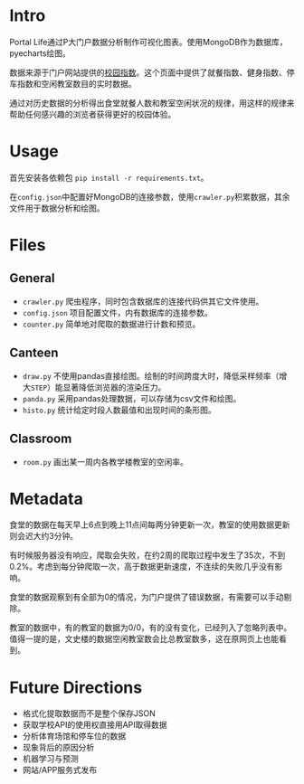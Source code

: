 # Intro
Portal Life通过P大门户数据分析制作可视化图表。使用MongoDB作为数据库，pyecharts绘图。

数据来源于门户网站提供的[校园指数](https://portal.pku.edu.cn/portal2017/#/pub/lifeH)。这个页面中提供了就餐指数、健身指数、停车指数和空闲教室数目的实时数据。

通过对历史数据的分析得出食堂就餐人数和教室空闲状况的规律，用这样的规律来帮助任何感兴趣的浏览者获得更好的校园体验。

# Usage
首先安装各依赖包 `pip install -r requirements.txt`。

在`config.json`中配置好MongoDB的连接参数，使用`crawler.py`积累数据，其余文件用于数据分析和绘图。

# Files
## General
 - `crawler.py` 爬虫程序，同时包含数据库的连接代码供其它文件使用。
 - `config.json` 项目配置文件，内有数据库的连接参数。
 - `counter.py` 简单地对爬取的数据进行计数和预览。

## Canteen
 - `draw.py` 不使用pandas直接绘图。绘制的时间跨度大时，降低采样频率（增大`STEP`）能显著降低浏览器的渲染压力。
 - `panda.py` 采用pandas处理数据，可以存储为csv文件和绘图。
 - `histo.py` 统计给定时段人数最值和出现时间的条形图。

## Classroom
 - `room.py` 画出某一周内各教学楼教室的空闲率。

# Metadata
食堂的数据在每天早上6点到晚上11点间每两分钟更新一次，教室的使用数据更新则会迟大约3分钟。

有时候服务器没有响应，爬取会失败，在约2周的爬取过程中发生了35次，不到0.2%。考虑到每分钟爬取一次，高于数据更新速度，不连续的失败几乎没有影响。

食堂的数据观察到有全部为0的情况，为门户提供了错误数据，有需要可以手动剔除。

教室的数据中，有的教室的数据为0/0，有的没有变化，已经列入了忽略列表中。值得一提的是，文史楼的数据空闲教室数会比总教室数多，这在原网页上也能看到。

# Future Directions
 - 格式化提取数据而不是整个保存JSON
 - 获取学校API的使用权直接用API取得数据
 - 分析体育场馆和停车位的数据
 - 现象背后的原因分析
 - 机器学习与预测
 - 网站/APP服务式发布